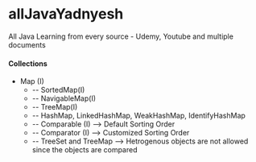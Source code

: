 # allJavaYadnyesh
All Java Learning from every source - Udemy, Youtube and multiple documents


####  Collections
  * Map (I) 
    * -- SortedMap(I)
    * -- NavigableMap(I)
    * -- TreeMap(I)
    * -- HashMap, LinkedHashMap, WeakHashMap, IdentifyHashMap
    * -- Comparable (I) --> Default Sorting Order
    * -- Comparator (I) --> Customized Sorting Order
    * -- TreeSet and TreeMap --> Hetrogenous objects are not allowed since the objects are compared
